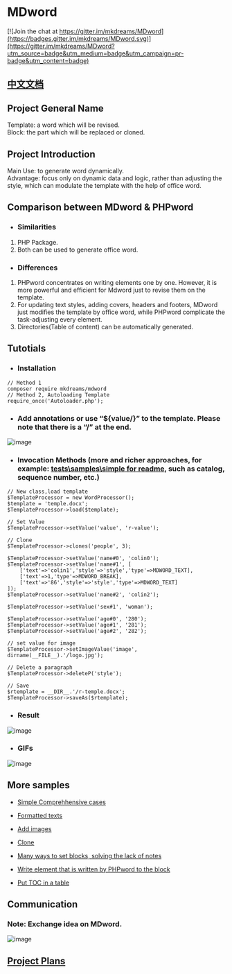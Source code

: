 # MDword 

[![Join the chat at https://gitter.im/mkdreams/MDword](https://badges.gitter.im/mkdreams/MDword.svg)](https://gitter.im/mkdreams/MDword?utm_source=badge&utm_medium=badge&utm_campaign=pr-badge&utm_content=badge)

## [中文文档](https://github.com/mkdreams/MDword/blob/main/README-CN.md)

##  Project General Name
Template: a word which will be revised.  
Block: the part which will be replaced or cloned.

## Project Introduction
Main Use: to generate word dynamically.  
Advantage: focus only on dynamic data and logic, rather than adjusting the style, which can modulate the template with the help of office word.

## Comparison between MDword & PHPword
+ ### Similarities
1. PHP Package.
2. Both can be used to generate office word.

+ ### Differences
1. PHPword concentrates on writing elements one by one. However,
it is more powerful and efficient for Mdword just to revise  them on the template.
2. For updating text styles, adding covers, headers and footers, MDword just modifies the template by office word, while PHPword complicate the task-adjusting every element.
3. Directories(Table of content) can be automatically generated.

## Tutotials
+ ### Installation
```
// Method 1
composer require mkdreams/mdword
// Method 2, Autoloading Template
require_once('Autoloader.php');
```

+ ### Add annotations or use “${value/}” to the template. Please note that there is a “/” at the end.
![image](https://user-images.githubusercontent.com/12422458/111026036-1c647700-8423-11eb-9df2-e9a2e5530007.png) 
+ ### Invocation Methods (more and richer approaches, for example: [tests\samples\simple for readme](https://github.com/mkdreams/MDword/blob/main/tests/samples/simple%20for%20readme/index.php), such as catalog, sequence number, etc.)
```
// New class,load template
$TemplateProcessor = new WordProcessor();
$template = 'temple.docx';
$TemplateProcessor->load($template);

// Set Value
$TemplateProcessor->setValue('value', 'r-value');

// Clone 
$TemplateProcessor->clones('people', 3);

$TemplateProcessor->setValue('name#0', 'colin0');
$TemplateProcessor->setValue('name#1', [
    ['text'=>'colin1','style'=>'style','type'=>MDWORD_TEXT],
    ['text'=>1,'type'=>MDWORD_BREAK],
    ['text'=>'86','style'=>'style','type'=>MDWORD_TEXT]
]);
$TemplateProcessor->setValue('name#2', 'colin2');

$TemplateProcessor->setValue('sex#1', 'woman');

$TemplateProcessor->setValue('age#0', '280');
$TemplateProcessor->setValue('age#1', '281');
$TemplateProcessor->setValue('age#2', '282');

// set value for image
$TemplateProcessor->setImageValue('image', dirname(__FILE__).'/logo.jpg');

// Delete a paragraph
$TemplateProcessor->deleteP('style');

// Save
$rtemplate = __DIR__.'/r-temple.docx';
$TemplateProcessor->saveAs($rtemplate);
```

+ ### Result
![image](https://user-images.githubusercontent.com/12422458/111026037-1d95a400-8423-11eb-81e2-941f6b854e34.png) 

+ ### GIFs
![image](https://user-images.githubusercontent.com/12422458/111026041-1ec6d100-8423-11eb-8e14-d8daf99a9704.gif) 


## More samples
- [Simple Comprehhensive cases](https://github.com/mkdreams/MDword/tree/main/tests/samples/simple%20for%20readme)   

- [Formatted texts](https://github.com/mkdreams/MDword/tree/main/tests/samples/text)

- [Add images](https://github.com/mkdreams/MDword/tree/main/tests/samples/image)

- [Clone](https://github.com/mkdreams/MDword/tree/main/tests/samples/clone)

- [Many ways to set blocks, solving the lack of notes](https://github.com/mkdreams/MDword/tree/main/tests/samples/block)

- [Write element that is written by PHPword to the block](https://github.com/mkdreams/MDword/tree/main/tests/samples/phpword)

- [Put TOC in a table](https://github.com/mkdreams/MDword/tree/main/tests/samples/toc)

## Communication
### Note: Exchange idea on MDword.
![image](https://user-images.githubusercontent.com/12422458/111025926-5a14d000-8422-11eb-86a3-db8a0ad712f0.png) 

## [Project Plans](https://github.com/mkdreams/MDword/projects/1#column-10318470)


